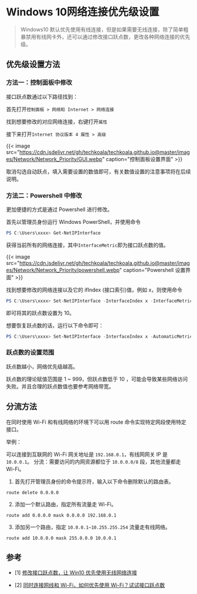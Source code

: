 # Windows 10网络连接优先级设置


> Windows10 默认优先使用有线连接，但是如果需要无线连接，除了简单粗暴禁用有线网卡外，还可以通过修改接口跃点数，更改各种网络连接的优先级。

<!--more-->

## 优先级设置方法

### 方法一：控制面板中修改

接口跃点数通过以下路径找到：

首先打开`控制面板 > 网络和 Internet > 网络连接`

找到想要修改的对应网络连接，右键打开`属性`

接下来打开`Internet 协议版本 4 属性 > 高级`

{{< image src="https://cdn.jsdelivr.net/gh/techkoala/techkoala.github.io@master/images/Network/Network_Priority/GUI.webp" caption="控制面板设置界面" >}}

取消勾选自动跃点，填入需要设置的数值即可，有关数值设置的注意事项将在后续说明。

### 方法二：Powershell 中修改

更加便捷的方式是通过 Powershell 进行修改。

首先以管理员身份运行 Windows PowerShell，并使用命令

```powershell
PS C:\Users\xxxx> Get-NetIPInterface
```

获得当前所有的网络连接，其中`InterfaceMetric`即为接口跃点数的值。

{{< image src="https://cdn.jsdelivr.net/gh/techkoala/techkoala.github.io@master/images/Network/Network_Priority/powershell.webp" caption="Powershell 设置界面" >}}

找到想要修改的网络连接以及它的 ifIndex (接口索引)值，例如 x，则使用命令

```powershell
PS C:\Users\xxxx> Set-NetIPInterface -InterfaceIndex x -InterfaceMetric 10
```

即可将其的跃点数设置为 10。

想要恢复跃点数的话，运行以下命令即可：

```powershell
PS C:\Users\xxxx> Set-NetIPInterface -InterfaceIndex x -AutomaticMetric enabled
```

### 跃点数的设置范围

跃点数越小，网络优先级越高。

跃点数的理论赋值范围是 1 ~ 999，但跃点数低于 10 ，可能会导致某些网络访问失败。并且合理的跃点数值也要参考网络带宽。

## 分流方法

在同时使用 Wi-Fi 和有线网络的环境下可以用 route 命令实现特定网段使用特定接口。

举例：

可以连接到互联网的 Wi-Fi 网关地址是 `192.168.0.1`，有线网网关 IP 是 `10.0.0.1`。
分流：需要访问的内网资源都位于 `10.0.0.0/8` 段，其他流量都走 Wi-Fi。

1. 首先打开管理员身份的命令提示符，输入以下命令删除默认的路由表。

```
route delete 0.0.0.0
```

2. 添加一个默认路由，指定所有流量走 Wi-Fi。

```
route add 0.0.0.0 mask 0.0.0.0 192.168.0.1
```

3. 添加另一个路由，指定 `10.0.0.1~10.255.255.254` 流量走有线网络。

```
route add 10.0.0.0 mask 255.0.0.0 10.0.0.1
```

## 参考

- [1] [修改接口跃点数，让 Win10 优先使用无线网络连接](https://windows10.pro/set-netipinterface-interfaceindex-interfacemetric/)

- [2] [同时连接网线和 Wi-Fi，如何优先使用 Wi-Fi？试试接口跃点数](https://www.appinn.com/wi-fi-or-lan/)

